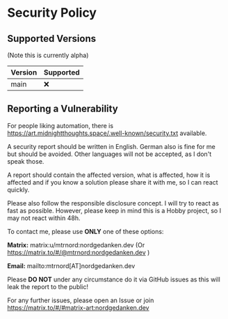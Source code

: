 # Security Policy

## Supported Versions

(Note this is currently alpha)

<!-- :white_check_mark: -->
<!-- :x: -->

| Version | Supported          |
| ------- | ------------------ |
| main    | :x: |

## Reporting a Vulnerability

For people liking automation, there is https://art.midnightthoughts.space/.well-known/security.txt available.

A security report should be written in English.
German also is fine for me but should be avoided.
Other languages will not be accepted, as I don't speak those.

A report should contain the affected version, what is affected, how it is affected and if you know a solution please share it with me, so I can react quickly.

Please also follow the responsible disclosure concept. I will try to react as fast as possible. However, please keep in mind this is a Hobby project, so I may not react within 48h.

To contact me, please use **ONLY** one of these options:

**Matrix:** matrix:u/mtrnord:nordgedanken.dev (Or https://matrix.to/#/@mtrnord:nordgedanken.dev )

**Email:** mailto:mtrnord[AT]nordgedanken.dev

Please **DO NOT** under any circumstance do it via GitHub issues as this will leak the report to the public!

For any further issues, please open an Issue or join https://matrix.to/#/#matrix-art:nordgedanken.dev
